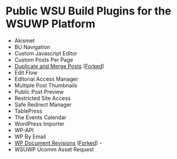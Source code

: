 # Public WSU Build Plugins for the WSUWP Platform

* Akismet
* BU Navigation
* Custom Javascript Editor
* Custom Posts Per Page
* [Duplicate and Merge Posts](https://github.com/Exygy/duplicate-and-merge-posts) ([Forked](https://github.com/washingtonstateuniversity/duplicate-and-merge-posts))
* Edit Flow
* Editorial Access Manager
* Multiple Post Thumbnails
* Public Post Preview
* Restricted Site Access
* Safe Redirect Manager
* TablePress
* The Events Calendar
* WordPress Importer
* WP-API
* WP By Email
* [WP Document Revisions](https://github.com/benbalter/wp-document-revisions/) ([Forked](https://github.com/washingtonstateuniversity/wp-document-revisions/)) -
* WSUWP Ucomm Asset Request
